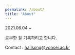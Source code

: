 ```yaml
---
permalink: /about/
title: "About"
---
```


2021.06.04 ~



공부한 걸 기록하려고 합니다.

Contact : hailsong@yonsei.ac.kr